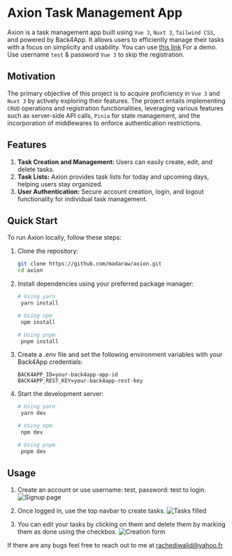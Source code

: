 # Axion Task Management App

Axion is a task management app built using <code>Vue 3</code>, <code>Nuxt 3</code>, <code>Tailwind CSS</code>, and powered by Back4App. It allows users to efficiently manage their tasks with a focus on simplicity and usability.
You can use [this link](axion-phi.vercel.app) For a demo. Use username <code>test</code> & password <code>Vue 3</code> to skip the registration.

## Motivation
The primary objective of this project is to acquire proficiency in <code>Vue 3</code> and <code>Nuxt 3</code> by actively exploring their features. The project entails implementing <code>CRUD</code> operations and registration functionalities, leveraging various features such as server-side API calls, <code>Pinia</code> for state management, and the incorporation of middlewares to enforce authentication restrictions.

## Features

1. **Task Creation and Management:** Users can easily create, edit, and delete tasks.
2. **Task Lists:** Axion provides task lists for today and upcoming days, helping users stay organized.
3. **User Authentication:** Secure account creation, login, and logout functionality for individual task management.

## Quick Start

To run Axion locally, follow these steps:

1. Clone the repository:

   ```sh
   git clone https://github.com/madaraw/axion.git
   cd axion
3. Install dependencies using your preferred package manager:
   
   ```sh
   # Using yarn
    yarn install

   # Using npm
    npm install

   # Using pnpm
    pnpm install
   
4. Create a .env file and set the following environment variables with your Back4App credentials:

   ```env
   BACK4APP_ID=your-back4app-app-id
   BACK4APP_REST_KEY=your-back4app-rest-key

5. Start the development server:
   
   ```sh
   # Using yarn
    yarn dev

   # Using npm
    npm dev

   # Using pnpm
    pnpm dev


## Usage

1. Create an account or use username: test, password: test to login.
 ![Signup page](https://github.com/madaraw/axion/assets/25234193/47eccb90-cf56-4351-bbaf-b3daa04ae04b)

2. Once logged in, use the top navbar to create tasks.
   ![Tasks filled](https://github.com/madaraw/axion/assets/25234193/852670ca-1782-4ac5-8f89-282eb5d8b492)

3. You can edit your tasks by clicking on them and delete them by marking them as done using the checkbox.
   ![Creation form](https://github.com/madaraw/axion/assets/25234193/4a03b5d1-2a36-4d15-9042-b445cc04360d)

If there are any bugs feel free to reach out to me at rachediwalid@yahoo.fr
